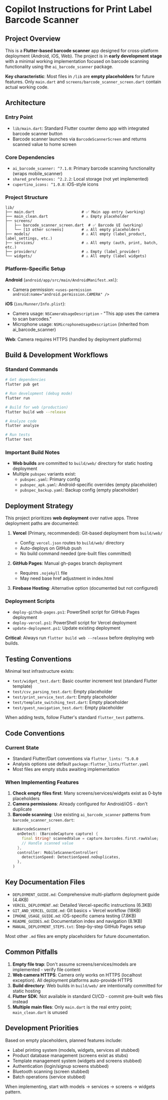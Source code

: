 # Copilot Instructions for Print Label Barcode Scanner

## Project Overview

This is a **Flutter-based barcode scanner** app designed for cross-platform deployment (Android, iOS, Web). The project is in **early development stage** with a minimal working implementation focused on barcode scanning functionality using the `ai_barcode_scanner` package.

**Key characteristic**: Most files in `/lib` are **empty placeholders** for future features. Only `main.dart` and `screens/barcode_scanner_screen.dart` contain actual working code.

## Architecture

### Entry Point
- `lib/main.dart`: Standard Flutter counter demo app with integrated barcode scanner button
- Barcode scanner launches via `BarcodeScannerScreen` and returns scanned value to home screen

### Core Dependencies
- `ai_barcode_scanner: ^7.1.0`: Primary barcode scanning functionality (wraps mobile_scanner)
- `shared_preferences: ^2.2.2`: Local storage (not yet implemented)
- `cupertino_icons: ^1.0.8`: iOS-style icons

### Project Structure
```
lib/
├── main.dart                     # ✅ Main app entry (working)
├── main_clean.dart               # ⚠️ Empty placeholder
├── screens/
│   ├── barcode_scanner_screen.dart  # ✅ Barcode UI (working)
│   └── [13 other screens]        # ⚠️ All empty placeholders
├── models/                       # ⚠️ All empty (label_product, label_settings, etc.)
├── services/                     # ⚠️ All empty (auth, print, batch, etc.)
├── providers/                    # ⚠️ Empty (label_provider)
└── widgets/                      # ⚠️ All empty (label widgets)
```

### Platform-Specific Setup

**Android** (`android/app/src/main/AndroidManifest.xml`):
- Camera permission: `<uses-permission android:name="android.permission.CAMERA" />`

**iOS** (`ios/Runner/Info.plist`):
- Camera usage: `NSCameraUsageDescription` - "This app uses the camera to scan barcodes."
- Microphone usage: `NSMicrophoneUsageDescription` (inherited from ai_barcode_scanner)

**Web**: Camera requires HTTPS (handled by deployment platforms)

## Build & Development Workflows

### Standard Commands
```bash
# Get dependencies
flutter pub get

# Run development (debug mode)
flutter run

# Build for web (production)
flutter build web --release

# Analyze code
flutter analyze

# Run tests
flutter test
```

### Important Build Notes
- **Web builds** are committed to `build/web/` directory for static hosting deployment
- Multiple `pubspec` variants exist:
  - `pubspec.yaml`: Primary config
  - `pubspec_apk.yaml`: Android-specific overrides (empty placeholder)
  - `pubspec_backup.yaml`: Backup config (empty placeholder)

## Deployment Strategy

This project prioritizes **web deployment** over native apps. Three deployment paths are documented:

1. **Vercel** (Primary, recommended): Git-based deployment from `build/web/`
   - Config: `vercel.json` routes to `build/web/` directory
   - Auto-deploys on GitHub push
   - No build command needed (pre-built files committed)

2. **GitHub Pages**: Manual gh-pages branch deployment
   - Requires `.nojekyll` file
   - May need base href adjustment in index.html

3. **Firebase Hosting**: Alternative option (documented but not configured)

### Deployment Scripts
- `deploy-github-pages.ps1`: PowerShell script for GitHub Pages deployment
- `deploy-vercel.ps1`: PowerShell script for Vercel deployment
- `update-deployment.ps1`: Update existing deployment

**Critical**: Always run `flutter build web --release` before deploying web builds.

## Testing Conventions

Minimal test infrastructure exists:
- `test/widget_test.dart`: Basic counter increment test (standard Flutter template)
- `test/csv_parsing_test.dart`: Empty placeholder
- `test/print_service_test.dart`: Empty placeholder
- `test/template_switching_test.dart`: Empty placeholder
- `test/guest_navigation_test.dart`: Empty placeholder

When adding tests, follow Flutter's standard `flutter_test` patterns.

## Code Conventions

### Current State
- Standard Flutter/Dart conventions via `flutter_lints: ^5.0.0`
- Analysis options use default `package:flutter_lints/flutter.yaml`
- Most files are empty stubs awaiting implementation

### When Implementing Features
1. **Check empty files first**: Many screens/services/widgets exist as 0-byte placeholders
2. **Camera permissions**: Already configured for Android/iOS - don't duplicate
3. **Barcode scanning**: Use existing `ai_barcode_scanner` patterns from `barcode_scanner_screen.dart`:
   ```dart
   AiBarcodeScanner(
     onDetect: (BarcodeCapture capture) {
       final String? scannedValue = capture.barcodes.first.rawValue;
       // Handle scanned value
     },
     controller: MobileScannerController(
       detectionSpeed: DetectionSpeed.noDuplicates,
     ),
   )
   ```

## Key Documentation Files

- `DEPLOYMENT_GUIDE.md`: Comprehensive multi-platform deployment guide (4.4KB)
- `VERCEL_DEPLOYMENT.md`: Detailed Vercel-specific instructions (6.3KB)
- `GIT_AND_VERCEL_GUIDE.md`: Git basics + Vercel workflow (18KB) 
- `IPHONE_USAGE_GUIDE.md`: iOS-specific camera testing (7.8KB)
- `README_GUIDES.md`: Documentation index and navigation (8.1KB)
- `MANUAL_DEPLOYMENT_STEPS.txt`: Step-by-step GitHub Pages setup

Most other `.md` files are empty placeholders for future documentation.

## Common Pitfalls

1. **Empty file trap**: Don't assume screens/services/models are implemented - verify file content
2. **Web camera HTTPS**: Camera only works on HTTPS (localhost exception). All deployment platforms auto-provide HTTPS
3. **Build directory**: Web builds in `build/web/` are intentionally committed for static hosting
4. **Flutter SDK**: Not available in standard CI/CD - commit pre-built web files instead
5. **Multiple main files**: Only `main.dart` is the real entry point; `main_clean.dart` is unused

## Development Priorities

Based on empty placeholders, planned features include:
- Label printing system (models, widgets, services all stubbed)
- Product database management (screens exist as stubs)
- Template management system (widgets and screens stubbed)
- Authentication (login/signup screens stubbed)
- Bluetooth scanning (screen stubbed)
- Batch operations (service stubbed)

When implementing, start with models → services → screens → widgets pattern.
